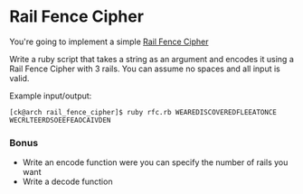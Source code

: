 # Rail Fence Cipher

You're going to implement a simple [Rail Fence Cipher](http://en.wikipedia.org/wiki/Rail_fence)

Write a ruby script that takes a string as an argument and encodes it using a Rail Fence Cipher with 3 rails. You can assume no spaces and all input is valid.

Example input/output:

```
[ck@arch rail_fence_cipher]$ ruby rfc.rb WEAREDISCOVEREDFLEEATONCE
WECRLTEERDSOEEFEAOCAIVDEN
```

### Bonus

* Write an encode function were you can specify the number of rails you want
* Write a decode function
